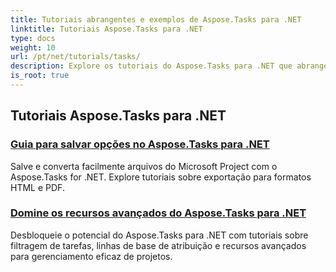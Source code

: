 ```yaml
---
title: Tutoriais abrangentes e exemplos de Aspose.Tasks para .NET
linktitle: Tutoriais Aspose.Tasks para .NET
type: docs
weight: 10
url: /pt/net/tutorials/tasks/
description: Explore os tutoriais do Aspose.Tasks para .NET que abrangem opções de salvamento, calendário e agendamento, gerenciamento de projetos e muito mais. Eleve suas habilidades de gerenciamento de projetos.
is_root: true
---
```


## Tutoriais Aspose.Tasks para .NET
### [Guia para salvar opções no Aspose.Tasks para .NET](./guide-to-saving-options/)
Salve e converta facilmente arquivos do Microsoft Project com o Aspose.Tasks for .NET. Explore tutoriais sobre exportação para formatos HTML e PDF.
### [Domine os recursos avançados do Aspose.Tasks para .NET](./master-advanced-features/)
Desbloqueie o potencial do Aspose.Tasks para .NET com tutoriais sobre filtragem de tarefas, linhas de base de atribuição e recursos avançados para gerenciamento eficaz de projetos.